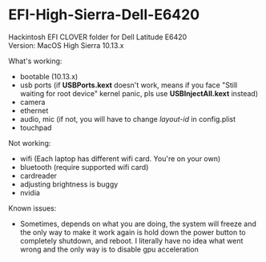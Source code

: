 # EFI-High-Sierra-Dell-E6420
Hackintosh EFI CLOVER folder for Dell Latitude E6420<br>
Version: MacOS High Sierra 10.13.x


What's working:
- bootable (10.13.x)
- usb ports (if <b>USBPorts.kext</b> doesn't work, means if you face "Still waiting for root device" kernel panic, pls use <b>USBInjectAll.kext</B> instead)
- camera
- ethernet
- audio, mic (if not, you will have to change <i>layout-id</i> in config.plist
- touchpad


Not working:
- wifi (Each laptop has different wifi card. You're on your own)
- bluetooth (require supported wifi card)
- cardreader
- adjusting brightness is buggy
- nvidia 


Known issues:
- Sometimes, depends on what you are doing, the system will freeze and the only way to make it work again is hold down the power button to completely shutdown, and reboot. I literally have no idea what went wrong and the only way is to disable gpu acceleration
